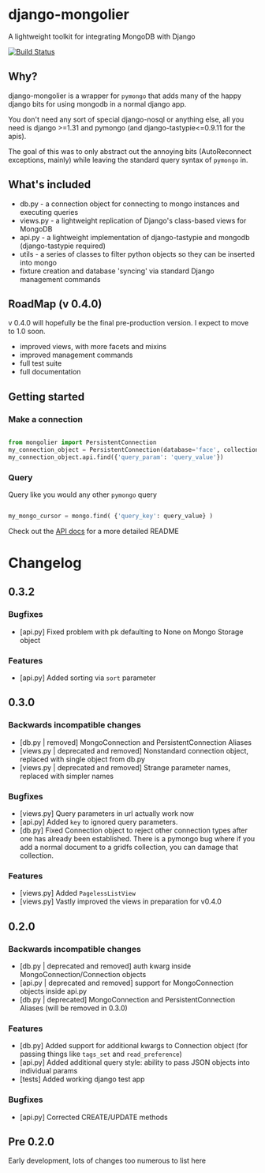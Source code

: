 # django-mongolier

A lightweight toolkit for integrating MongoDB with Django

[![Build Status](https://travis-ci.org/washingtonpost/django-mongolier.png)](https://travis-ci.org/washingtonpost/django-mongolier)

## Why?

django-mongolier is a wrapper for `pymongo` that adds many of the happy django bits for using mongodb in a normal django app.

You don't need any sort of special django-nosql or anything else, all you need is django >=1.31 and pymongo (and django-tastypie<=0.9.11 for the apis).

The goal of this was to only abstract out the annoying bits (AutoReconnect exceptions, mainly) while leaving the standard
query syntax of `pymongo` in.

## What's included

* db.py - a connection object for connecting to mongo instances and executing queries
* views.py - a lightweight replication of Django's class-based views for MongoDB
* api.py - a lightweight implementation of django-tastypie and mongodb (django-tastypie required)
* utils - a series of classes to filter python objects so they can be inserted into mongo
* fixture creation and database 'syncing' via standard Django management commands

## RoadMap (v 0.4.0)

v 0.4.0 will hopefully be the final pre-production version. I expect to move to 1.0 soon.

* improved views, with more facets and mixins
* improved management commands
* full test suite
* full documentation

## Getting started

### Make a connection

```python

from mongolier import PersistentConnection
my_connection_object = PersistentConnection(database='face', collection='palm', auth='my_user:awesome_password')
my_connection_object.api.find({'query_param': 'query_value'})

```

### Query

Query like you would any other `pymongo` query

```python

my_mongo_cursor = mongo.find( {'query_key': query_value} )

```

Check out the [API docs](http://washingtonpost.github.com/django-mongolier "API documentation") for a more detailed README


# Changelog

## 0.3.2 ##

### Bugfixes ###

* [api.py] Fixed problem with pk defaulting to None on Mongo Storage object

### Features ###

* [api.py] Added sorting via ``sort`` parameter

## 0.3.0

### Backwards incompatible changes

* [db.py | removed] MongoConnection and PersistentConnection Aliases
* [views.py | deprecated and removed] Nonstandard connection object, replaced with single object from db.py
* [views.py | deprecated and removed] Strange parameter names, replaced with simpler names

### Bugfixes ###

* [views.py] Query parameters in url actually work now
* [api.py] Added ``key`` to ignored query parameters.
* [db.py] Fixed Connection object to reject other connection types after one has already been established. There is a pymongo bug where if you add a normal document to a gridfs collection, you can damage that collection.


### Features  ###

* [views.py] Added ``PagelessListView``
* [views.py] Vastly improved the views in preparation for v0.4.0

## 0.2.0

### Backwards incompatible changes

* [db.py | deprecated and removed] auth kwarg inside MongoConnection/Connection objects
* [api.py | deprecated and removed] support for MongoConnection objects inside api.py
* [db.py | deprecated] MongoConnection and PersistentConnection Aliases (will be removed in 0.3.0)

### Features

* [db.py] Added support for additional kwargs to Connection object (for passing things like ``tags_set`` and ``read_preference``)
* [api.py] Added additional query style: ability to pass JSON objects into individual params
* [tests] Added working django test app

### Bugfixes

* [api.py] Corrected CREATE/UPDATE methods


## Pre 0.2.0

Early development, lots of changes too numerous to list here